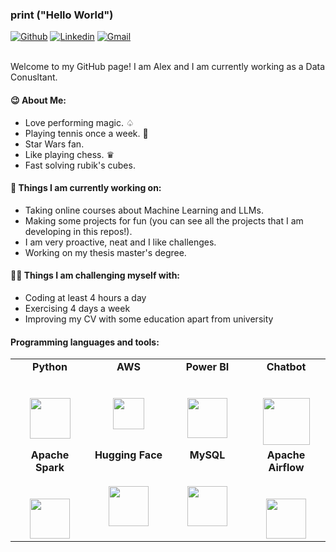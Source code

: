 ### print ("Hello World")

<!-- Photo there

<img align="right" alt="img" src="https://raw.githubusercontent.com/AleexSilva/AleexSilva/main/Photo.jpg" width="35%" height="250" />

-->

[![Github](https://img.shields.io/badge/-Github-000?style=flat&logo=Github&logoColor=white)](https://github.com/AleexSilva)
[![Linkedin](https://img.shields.io/badge/-LinkedIn-blue?style=flat&logo=Linkedin&logoColor=white)](https://www.linkedin.com/in/aleex-silva)
[![Gmail](https://img.shields.io/badge/-Gmail-c14438?style=flat&logo=Gmail&logoColor=white)](mailto:silva.alexis94@gmail.com)

<br />
Welcome to my GitHub page! I am Alex and I am currently working as a Data Conusltant.
<br />

#### 😉 About Me: 

- Love performing magic. ♤
- Playing tennis once a week. 🎾
- Star Wars fan.
- Like playing chess. ♛
- Fast solving rubik's cubes.


#### 🌱 Things I am currently working on: 

- Taking online courses about Machine Learning and LLMs.
- Making some projects for fun (you can see all the projects that I am developing in this repos!).
- I am very proactive, neat and I like challenges.
- Working on my thesis master's degree.

####  💪🏻 Things I am challenging myself with:
- Coding at least 4 hours a day
- Exercising 4 days a week
- Improving my CV with some education apart from university

####  Programming languages and tools: 
<table>
  <tbody>
    <tr valign="top">
      <td width="25%" align="center">
	      <span><strong>Python</strong></span><br><br><br>
        <img height="65px" src="https://upload.wikimedia.org/wikipedia/commons/thumb/c/c3/Python-logo-notext.svg/1200px-Python-logo-notext.svg.png">
      </td>
      <td width="25%" align="center">
	      <span><strong>AWS</strong></span><br><br><br>
        <img height="50px" src="https://cdn.svgporn.com/logos/aws.svg">
      </td>
      <td width="25%" align="center">
        <span><strong>Power BI</strong></span><br><br><br>
        <img height="64px" src="https://github.com/user-attachments/assets/eb6c1d42-f65a-472b-bcae-3f4e01925cb8">
      </td>
      <td width="25%" align="center">
        <span><strong>Chatbot</strong></span><br><br><br>
        <img height="75px" src="https://github.com/user-attachments/assets/de69237b-1e26-452b-9acb-09ce36a9cb3a">
      </td>
     </tr>
    <tr valign="top">
      <td width="25%" align="center">
        <span><strong>Apache Spark</strong></span><br><br><br>
        <img height="64px" src="https://www.vectorlogo.zone/logos/apache_spark/apache_spark-ar21.svg">
      </td>
      <td width="25%" align="center">
        <span><strong>Hugging Face</strong></span><br><br><br>
        <img height="64px" src="https://cdn.prod.website-files.com/657639ebfb91510f45654149/67cb2328a0f5afcb01adc404_66bbf2250478cce84c3c3760_66bbf21b7f0ee244a1589b75_c3635b59-a3d2-444a-b636-a9d0061dcdde.png">
      </td>
      <td width="25%" align="center">
        <span><strong>MySQL</strong></span><br><br><br>
        <img height="64px" src="https://www.vectorlogo.zone/logos/mysql/mysql-ar21.svg">
      </td>
      <td width="25%" align="center">
        <span><strong>Apache Airflow</strong></span><br><br><br>
        <img height="64px" src="https://media.licdn.com/dms/image/v2/C4E12AQFol46eeOw7tw/article-cover_image-shrink_720_1280/article-cover_image-shrink_720_1280/0/1609364911502?e=1749686400&v=beta&t=GrVzhMzEbELtrdvdl6w6NlueDEaLvwbpb_y52T5qvLA">
      </td>
    </tr>

  </tbody>
</table>
